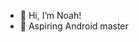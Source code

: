- 👋 Hi, I’m Noah!
- 🥇 Aspiring Android master
<!-- 📫 You can reach out to me by emailing -->

<!---
Noahboa27/Noahboa27 is a ✨ special ✨ repository because its `README.md` (this file) appears on your GitHub profile.
You can click the Preview link to take a look at your changes.
--->
